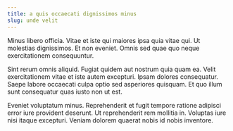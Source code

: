 ```yaml
---
title: a quis occaecati dignissimos minus
slug: unde velit
---
```


Minus libero officia. Vitae et iste qui maiores ipsa quia vitae qui. Ut molestias dignissimos. Et non eveniet. Omnis sed quae quo neque exercitationem consequuntur.

Sint rerum omnis aliquid. Fugiat quidem aut nostrum quia quam ea. Velit exercitationem vitae et iste autem excepturi. Ipsam dolores consequatur. Saepe labore occaecati culpa optio sed asperiores quisquam. Et quo illum sunt consequatur quas iusto non ut est.

Eveniet voluptatum minus. Reprehenderit et fugit tempore ratione adipisci error iure provident deserunt. Ut reprehenderit rem mollitia in. Voluptas iure nisi itaque excepturi. Veniam dolorem quaerat nobis id nobis inventore.
